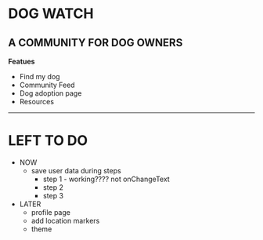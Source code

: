# DOG WATCH
## A COMMUNITY FOR DOG OWNERS

**Featues**
- Find my dog
- Community Feed
- Dog adoption page
- Resources

--------------------------------
# LEFT TO DO 

- NOW 
    - save user data during steps
        - step 1 - working???? not onChangeText
        - step 2
        - step 3
- LATER
    - profile page
    - add location markers 
    - theme
    
